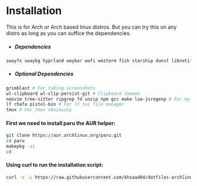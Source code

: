 # Installation 

This is for Arch or Arch based linux distros. But you can try this on any distro as long as you can suffice the dependencies.

- ##### Dependencies
```sh
swayfx swaybg hyprland waybar wofi wezterm fish starship dunst libnotify wireplumber ttf-iosevka ttf-nerd-fonts-symbols adw-gtk-theme adwaita-icon-theme
```

- ##### Optional Dependencies
```sh
grimblast # For taking screenshots
wl-clipboard wl-clip-persist-git # Clipboard daemon
neovim tree-sitter ripgrep fd unzip npm gcc make lua-jsregexp # For my nvim setup
lf chafa pistol-bin # For lf tui file manager
tmux # For tmux obviously
```

#### First we need to install paru the AUR helper:
```sh
git clone https://aur.archlinux.org/paru.git
cd paru
makepkg -si
cd
```

#### Using curl to run the installation script:
```sh
curl -s -L https://raw.githubusercontent.com/khsaad04/dotfiles-archlinux/main/install.sh | bash
```
